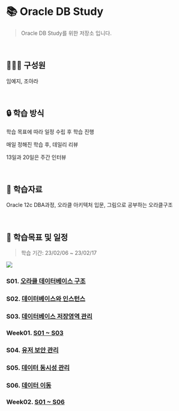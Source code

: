 # 📚 Oracle DB Study

> Oracle DB Study를 위한 저장소 입니다.

<br>

## 👨‍👧‍👧 구성원

임예지, 조아라

<br>

## 🔒 학습 방식

학습 목표에 따라 일정 수립 후 학습 진행

매일 정해진 학습 후, 데일리 리뷰

13일과 20일은 주간 인터뷰

<br>

## 🔗 학습자료

Oracle 12c DBA과정, 오라클 아키텍처 입문, 그림으로 공부하는 오라클구조

<br>

## 📅 학습목표 및 일정

> 학습 기간: 23/02/06 ~ 23/02/17

<img src="https://user-images.githubusercontent.com/103404127/218083931-0dda7ead-ea31-45c9-a30b-955c507bb62b.png">

### S01. [오라클 데이터베이스 구조](https://github.com/ara0114/Oracle-DB-Study/blob/0b20b25b3036c82ca699963241bdd2ce7aca2c39/01-%EC%98%A4%EB%9D%BC%ED%81%B4%20%EB%8D%B0%EC%9D%B4%ED%84%B0%EB%B2%A0%EC%9D%B4%EC%8A%A4%20%EA%B5%AC%EC%A1%B0.md)

### S02. [데이터베이스와 인스턴스](https://github.com/ara0114/Oracle-DB-Study/blob/0b20b25b3036c82ca699963241bdd2ce7aca2c39/02-%EB%8D%B0%EC%9D%B4%ED%84%B0%EB%B2%A0%EC%9D%B4%EC%8A%A4%EC%99%80%20%EC%9D%B8%EC%8A%A4%ED%84%B4%EC%8A%A4.md)

### S03. [데이터베이스 저장영역 관리](https://github.com/ara0114/Oracle-DB-Study/blob/0b20b25b3036c82ca699963241bdd2ce7aca2c39/03-%EB%8D%B0%EC%9D%B4%ED%84%B0%EB%B2%A0%EC%9D%B4%EC%8A%A4%20%EC%A0%80%EC%9E%A5%EC%98%81%EC%97%AD%20%EA%B4%80%EB%A6%AC.md)

### Week01. [S01 ~ S03](https://github.com/ara0114/Oracle-DB-Study/blob/ce9a3dfd4e7086b7fd863dad9ac604287930ce43/week01.md)

### S04. [유저 보안 관리](https://github.com/ara0114/Oracle-DB-Study/blob/b84a6186760c0df6d6793c0c3bf3237bacef8b9a/04-%EC%9C%A0%EC%A0%80%20%EB%B3%B4%EC%95%88%20%EA%B4%80%EB%A6%AC.md)

### S05. [데이터 동시성 관리](https://github.com/ara0114/Oracle-DB-Study/blob/86c34747a57f7e77356523a8927db6a0b7b5ab6a/05-%EB%8D%B0%EC%9D%B4%ED%84%B0%20%EB%8F%99%EC%8B%9C%EC%84%B1%20%EA%B4%80%EB%A6%AC.md)

### S06. [데이터 이동](https://github.com/ara0114/Oracle-DB-Study/blob/86c34747a57f7e77356523a8927db6a0b7b5ab6a/06-%EB%8D%B0%EC%9D%B4%ED%84%B0%20%EC%9D%B4%EB%8F%99.md)

### Week02. [S01 ~ S06](https://github.com/ara0114/Oracle-DB-Study/blob/ea170ff66fcbccd2f94da1beead9f729cc80c6b7/week02.md)
